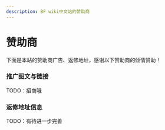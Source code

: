 ```yaml
---
description: BF wiki中文站的赞助商
---
```


# 赞助商

下面是本站的赞助商广告、返修地址，感谢以下赞助商的倾情赞助！

### 推广图文与链接

TODO：招商哦

### 返修地址信息

TODO：有待进一步完善

